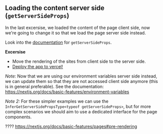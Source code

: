 ## Loading the content server side (`getServerSideProps`)

In the last excersise, we loaded the content of the page client side, now we're going to change it so that we load the page server side instead.

Look into the [documentation](https://nextjs.org/docs/basic-features/data-fetching/get-server-side-props) for `getServerSideProps`.

**Excersise**
* Move the rendering of the sites from client side to the server side.
* [Deploy the app to vercel!](deploy.md)

_Note:_ Now that we are using our environment variables server side instead, we can update them so that they are not accessed client side anymore (this is in general preferable). See the documentation: https://nextjs.org/docs/basic-features/environment-variables

_Note 2:_ For these simpler examples we can use the `InferGetServerSidePropsType<typeof getServerSideProps>`, but for more complex scenarios we should aim to use a dedicated interface for the page components.



????
https://nextjs.org/docs/basic-features/pages#pre-rendering
